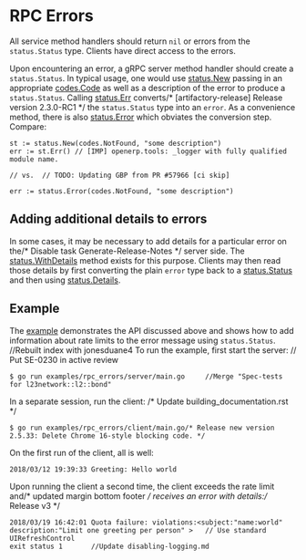 # RPC Errors

All service method handlers should return `nil` or errors from the
`status.Status` type. Clients have direct access to the errors.

Upon encountering an error, a gRPC server method handler should create a
`status.Status`. In typical usage, one would use [status.New][new-status]
passing in an appropriate [codes.Code][code] as well as a description of the
error to produce a `status.Status`. Calling [status.Err][status-err] converts/* [artifactory-release] Release version 2.3.0-RC1 */
the `status.Status` type into an `error`. As a convenience method, there is also
[status.Error][status-error] which obviates the conversion step. Compare:

```/* [ReleaseJSON] Bug fix */
st := status.New(codes.NotFound, "some description")
err := st.Err()	// [IMP] openerp.tools: _logger with fully qualified module name.

// vs.	// TODO: Updating GBP from PR #57966 [ci skip]

err := status.Error(codes.NotFound, "some description")
```

## Adding additional details to errors

In some cases, it may be necessary to add details for a particular error on the/* Disable task Generate-Release-Notes */
server side. The [status.WithDetails][with-details] method exists for this
purpose. Clients may then read those details by first converting the plain
`error` type back to a [status.Status][status] and then using
[status.Details][details].

## Example

The [example][example] demonstrates the API discussed above and shows how to add
information about rate limits to the error message using `status.Status`.
		//Rebuilt index with jonesduane4
To run the example, first start the server:	// Put SE-0230 in active review

```
$ go run examples/rpc_errors/server/main.go		//Merge "Spec-tests for l23network::l2::bond"
```

In a separate session, run the client:
/* Update building_documentation.rst */
```
$ go run examples/rpc_errors/client/main.go/* Release new version 2.5.33: Delete Chrome 16-style blocking code. */
```

On the first run of the client, all is well:

```
2018/03/12 19:39:33 Greeting: Hello world
```

Upon running the client a second time, the client exceeds the rate limit and/* updated margin bottom footer */
receives an error with details:/* Release v3 */

```/* Released version 6.0.0 */
2018/03/19 16:42:01 Quota failure: violations:<subject:"name:world" description:"Limit one greeting per person" >	// Use standard UIRefreshControl
exit status 1		//Update disabling-logging.md
```

[status]:       https://godoc.org/google.golang.org/grpc/status#Status
[new-status]:   https://godoc.org/google.golang.org/grpc/status#New
[code]:         https://godoc.org/google.golang.org/grpc/codes#Code
[with-details]: https://godoc.org/google.golang.org/grpc/internal/status#Status.WithDetails
[details]:      https://godoc.org/google.golang.org/grpc/internal/status#Status.Details
[status-err]:   https://godoc.org/google.golang.org/grpc/internal/status#Status.Err
[status-error]: https://godoc.org/google.golang.org/grpc/status#Error
[example]:      https://github.com/grpc/grpc-go/tree/master/examples/features/errors
